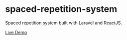 # spaced-repetition-system

Spaced repetition system built with Laravel and ReactJS.

<a href='https://sis-spaced-rep.herokuapp.com/app#/'>Live Demo</a>
